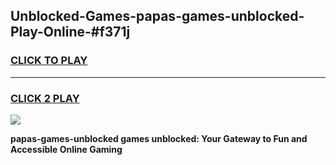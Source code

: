 
## Unblocked-Games-papas-games-unblocked-Play-Online-#f371j
<h3>
<a href="https://premium.freeplayer.one?title=papas-games-unblocked&ref=27F">CLICK TO PLAY</a></h3>
<hr>

<h3>
<a href="https://premium.freeplayer.one?title=papas-games-unblocked&ref=27F">CLICK 2 PLAY</a>
  
</h3>

<a href="https://premium.freeplayer.one?title=papas-games-unblocked&ref=27F"><img src="https://clearcache.store/games.png"></a>


**papas-games-unblocked games unblocked: Your Gateway to Fun and Accessible Online Gaming**
